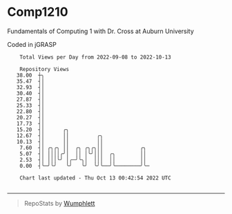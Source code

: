 # Comp1210
Fundamentals of Computing 1 with Dr. Cross at Auburn University

Coded in jGRASP

```
    Total Views per Day from 2022-09-08 to 2022-10-13

    Repository Views
   38.00  ┼╮
   35.47  ┤│
   32.93  ┤│
   30.40  ┤│
   27.87  ┤│
   25.33  ┤│
   22.80  ┤│
   20.27  ┤│
   17.73  ┤│
   15.20  ┤│      ╭╮
   12.67  ┤│      ││         ╭╮
   10.13  ┤│      ││         ││
    7.60  ┤│ ╭╮╭╮ ││  ╭╮ ╭╮╭╮││            ╭╮
    5.07  ┤│ ││││╭╯│  ││ │╰╯│││  ╭╮        ││
    2.53  ┤│ │││╰╯ │╭─╯╰╮│  │││  ││        ││
    0.00  ┤╰─╯╰╯   ╰╯   ╰╯  ╰╯╰──╯╰────────╯╰─

    Chart last updated - Thu Oct 13 00:42:54 2022 UTC
    
```

---

> RepoStats by [Wumphlett](https://github.com/Wumphlett)
